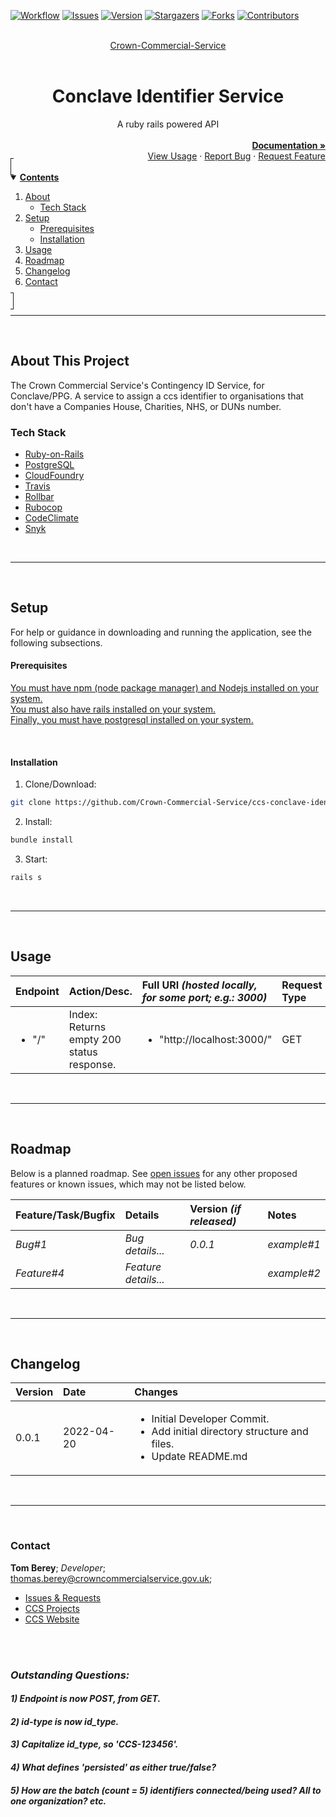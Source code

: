 <!-- PROJECT SHIELDS -->
[![Workflow][workflow-shield]][workflow-url]
[![Issues][issues-shield]][issues-url]
[![Version][version-shield]][version-url]
[![Stargazers][stars-shield]][stars-url]
[![Forks][forks-shield]][forks-url]
[![Contributors][contributors-shield]][contributors-url]



<!-- PROJECT LOGO -->
<br>
<div align="center">
  <a href="https://github.com/Crown-Commercial-Service">
    Crown-Commercial-Service
  </a><br><br>
  <div align="center"><h1>Conclave Identifier Service</h1>A ruby rails powered API</div>
  <div align="right">
    <br>
    <a href="https://github.com/Crown-Commercial-Service/ccs-conclave-identifier-service/blob/develop/README.md"><strong>Documentation »</strong></a>
    <br>
    <a href="#usage">View Usage</a>
    ·
    <a href="https://github.com/Crown-Commercial-Service/ccs-conclave-identifier-service/issues">Report Bug</a>
    ·
    <a href="https://github.com/Crown-Commercial-Service/ccs-conclave-identifier-service/issues">Request Feature</a>
  </div>
</div>



<!-- TABLE OF CONTENTS -->
<details open="open" style="padding:4px;display:inline;border-width:1px;border-style:solid;">
  <summary><b style="display: inline-block"><u>Contents</u></b></summary>
    <ol>
        <li>
        <a href="#about-this-project">About</a>
        <ul>
            <li><a href="#tech-stack">Tech Stack</a></li>
        </ul>
        </li>
        <li>
        <a href="#setup">Setup</a>
        <ul>
            <li><a href="#prerequisites">Prerequisites</a></li>
            <li><a href="#installation">Installation</a></li>
        </ul>
        </li>
        <li><a href="#usage">Usage</a></li>
        <li><a href="#roadmap">Roadmap</a></li>
        <li><a href="#changelog">Changelog</a></li>
        <li><a href="#contact">Contact</a></li>
    </ol>
</details><hr><br>



<!-- ABOUT THis PROJECT -->
## About This Project
The Crown Commercial Service's Contingency ID Service, for Conclave/PPG. A service to assign a ccs identifier to organisations that don't have a Companies House, Charities, NHS, or DUNs number.

### Tech Stack
* [Ruby-on-Rails](https://rubyonrails.org/)
* [PostgreSQL](https://www.postgresql.org)
* [CloudFoundry](https://www.cloudfoundry.org/)
* [Travis](https://www.travis-ci.com/)
* [Rollbar](https://rollbar.com/)
* [Rubocop](https://rubocop.org/)
* [CodeClimate](https://codeclimate.com/)
* [Snyk](https://snyk.io/)

<br><hr><br>



<!-- SETUP -->
## Setup
For help or guidance in downloading and running the application, see the following subsections.
<br>

#### Prerequisites
[You must have npm (node package manager) and Nodejs installed on your system.](https://docs.npmjs.com/downloading-and-installing-node-js-and-npm)<br>
[You must also have rails installed on your system.](https://guides.rubyonrails.org/v5.0/getting_started.html)<br>
[Finally, you must have postgresql installed on your system.](https://www.postgresql.org)

<br>

#### Installation
1. Clone/Download:
  ```sh
  git clone https://github.com/Crown-Commercial-Service/ccs-conclave-identifier-service.git
  ```
2. Install:
  ```sh
  bundle install
  ```
3. Start:
  ```sh
  rails s
  ```

<br><hr><br>



<!-- USAGE EXAMPLES -->
## Usage

| Endpoint | Action/Desc. | Full URI <i>(hosted locally, for some port; e.g.: 3000)</i> | Request Type |
|:---|:---|:---|:---|
| <ul><li>"/"</li></ul> | Index:<br>Returns empty 200 status response. | <ul><li>"http://localhost:3000/"</li></ul> | GET |

<br><hr><br>



<!-- ROADMAP -->
## Roadmap
Below is a planned roadmap. See [open issues][issues-url] for any other proposed features or known issues, which may not be listed below.

| Feature/Task/Bugfix | Details | Version <i>(if released)</i> | Notes |
|:---|:---|:---|:---|
| <i>Bug#1</i> | <i>Bug details...</i> | <i>0.0.1</i> | <i>example#1</i> |
| <i>Feature#4</i> | <i>Feature details...</i> |   | <i>example#2</i> |

<br><hr><br>



<!-- CHANGELOG -->
## Changelog

| Version | Date | Changes |
|:---|:---|:---|
| 0.0.1 | 2022-04-20 | <ul><li>Initial Developer Commit.</li><li>Add initial directory structure and files.</li><li>Update README.md</li></ul> |

<br><hr><br>


<!-- CONTACT -->
### Contact

<b>Tom Berey</b>; <i>Developer</i>;<br>thomas.berey@crowncommercialservice.gov.uk;

* [Issues & Requests][issues-url]
* [CCS Projects](https://github.com/Crown-Commercial-Service?tab=repositories)
* [CCS Website](https://www.crowncommercial.gov.uk/)

<br>

<br>

<i>

### Outstanding Questions:

#### 1) Endpoint is now POST, from GET.

#### 2) id-type is now id_type.

#### 3) Capitalize id_type, so 'CCS-123456'.

#### 4) What defines 'persisted' as either true/false?

#### 5) How are the batch (count = 5) identifiers connected/being used? All to one organization? etc.

</i>

<br>

<!-- SPECIFIC URLS - NEED CHANGING PER PROJECT -->
[workflow-shield]: https://github.com/Crown-Commercial-Service/ccs-conclave-identifier-service/actions/workflows/codeql-analysis.yml/badge.svg
[workflow-url]: https://github.com/Crown-Commercial-Service/ccs-conclave-identifier-service/actions
[version-shield]: https://img.shields.io/github/v/release/Crown-Commercial-Service/social-stocks
[version-url]: https://github.com/Crown-Commercial-Service/ccs-conclave-identifier-service/releases/
[stars-shield]: https://img.shields.io/github/stars/Crown-Commercial-Service/social-stocks.svg
[stars-url]: https://github.com/Crown-Commercial-Service/ccs-conclave-identifier-service/stargazers
[contributors-shield]: https://img.shields.io/github/contributors/Crown-Commercial-Service/social-stocks.svg
[contributors-url]: https://github.com/Crown-Commercial-Service/ccs-conclave-identifier-service/graphs/contributors
[forks-shield]: https://img.shields.io/github/forks/Crown-Commercial-Service/social-stocks.svg
[forks-url]: https://github.com/Crown-Commercial-Service/ccs-conclave-identifier-service/network/members
[issues-shield]: https://img.shields.io/github/issues/Crown-Commercial-Service/social-stocks.svg
[issues-url]: https://github.com/Crown-Commercial-Service/ccs-conclave-identifier-service/issues
[project-url]: https://github.com/Crown-Commercial-Service/ccs-conclave-identifier-service/projects
